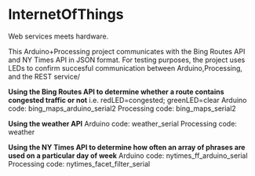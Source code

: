 InternetOfThings
================

Web services meets hardware.

This Arduino+Processing project communicates with the Bing Routes API and NY Times API in JSON format.
For testing purposes, the project uses LEDs to confirm succesful communication between Arduino,Processing, and the REST service/ 

**Using the Bing Routes API to determine whether a  route contains congested traffic  or not** i.e. redLED=congested; greenLED=clear 
Arduino code: bing_maps_arduino_serial2 
Processing code: bing_maps_serial2

**Using the weather API**
Arduino code: weather_serial
Processing code: weather

**Using the NY Times API to determine how often an array of phrases are used on a particular day of week**
Arduino code: nytimes_ff_arduino_serial
Processing code: nytimes_facet_filter_serial

